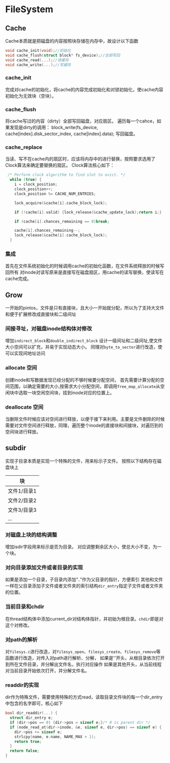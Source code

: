 # FileSystem

## Cache

Cache本质就是把磁盘的内容按照块存储在内存中，故设计以下函数

```c
void cache_init(void);//初始化
void cache_flush(struct block* fs_device);//全部写回
void cache_read(...);//读缓存
void cache_write(...);//写缓存
```

### cache_init

完成对cache的初始化，将cache的内容完成初始化和对锁初始化，使cache内容初始化为无效块（空块）。

### cache_flush

将cache写过的内容（dirty）全部写回磁盘，对应扇区。
遍历每一个cahce，如果发现是dirty的调用：
    block_write(fs_device, cache[index].disk_sector_index, cache[index].data);
写回磁盘。

### cache_replace

当读、写不在cache内的扇区时，应该将内存中的进行替换，按照要求选用了Clock算法来确定要替换的扇区。
Clock算法核心如下：

```c
 /* Perform clock algorithm to find slot to evict. */
  while (true) {
    i = clock_position;
    clock_position++;
    clock_position %= CACHE_NUM_ENTRIES;

    lock_acquire(&cache[i].cache_block_lock);

    if (!cache[i].valid) {lock_release(&cache_update_lock);return i;}

    if (cache[i].chances_remaining == 0)break;

    cache[i].chances_remaining--;
    lock_release(&cache[i].cache_block_lock);
  }
```

### 集成

首先在文件系统初始化的时候调用cache的初始化函数，在文件系统释放的时候写回所有
对inode对读写原来是直接写在磁盘扇区，用cache的读写替换，使读写在cache完成。

## Grow

一开始的pintos，文件是只有直接块，且大小一开始就分配，所以为了支持大文件和便于扩展修改成直接块和二级间址

### 间接寻址，对磁盘inode结构体对修改

增加`indirect_block`和`double_indirect_block` 设计一级间址和二级间址,使文件大小空间可以扩充，并易于实现动态大小。
同理对`byte_to_sector`进行改造，使可以实现间地址访问

### allocate 空间

创建inode和写数据发现已经分配的不够时候要分配空间，
首先需要计算分配的空间范围，以确定需要的大小,按需求大小分配空间，即调用`free_map_allocate`从空闲块中选取一块空闲空间块，挂到inode对应的位置上。

### deallocate 空间

当删除文件时候应该对空间进行释放，以便于接下来利用。主要是文件删除的时候需要对文件空间进行释放，同理，遍历整个inode的直接块和间接块，对遍历到的空间块进行释放。

## subdir

实现子目录本质是实现一个特殊的文件，用来标示子文件。
按照以下结构存在磁盘块上

| 块 |
|-- |
|文件1/目录1|
|文件2/目录2|
|文件3/目录3|
|...|

### 对磁盘上块的结构调整

增加isdir字段用来标示是否为目录。
对应调整剩余区大小，使总大小不变，为一个块。

### 对向目录添加文件或者目录的实现

如果是添加一个目录，子目录内添加“..”作为父目录的指针，方便索引
其他和文件一样在父目录添加子文件或者文件夹的索引结构`dir_entry`指定子文件或者文件夹的位置。

### 当前目录和chdir

在thread结构体中添加current_dir对结构体指针，并初始为根目录。`chdir`即是对这个对修改。

### 对path的解析

对`filesys.c`进行改造，对`filesys_open`、`filesys_create`、`filesys_remove`等函数进行改造，对传入对path进行解析、分解，
如果是'\'开头，从根目录依次打开到所在文件目录，并分解出文件名，执行对应操作
如果是其他开头，从当前线程对当前目录开始依次打开，并分解文件名。

### readdir的实现

dir作为特殊文件，需要使用特殊的方式read，读取目录文件块的每一个dir_entry中包含的名字即可，核心如下

```c
bool dir_readdir(...) {
  struct dir_entry e;
  if (dir->pos == 0) {dir->pos = sizeof e;}/* 0 is parent dir */
  if (node_read_at(dir->inode, &e, sizeof e, dir->pos) == sizeof e) {
    dir->pos += sizeof e;
    strlcpy(name, e.name, NAME_MAX + 1);
    return true;
  }
  return false;
}
```
